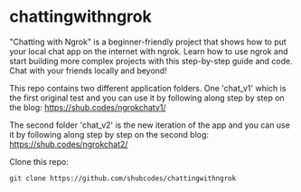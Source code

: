 # chattingwithngrok
"Chatting with Ngrok" is a beginner-friendly project that shows how to put your local chat app on the internet with ngrok. Learn how to use ngrok and start building more complex projects with this step-by-step guide and code. Chat with your friends locally and beyond!


This repo contains two different application folders. One 'chat_v1' which is the first original test and you can use it by following along step by step on the blog:
https://shub.codes/ngrokchatv1/

The second folder 'chat_v2' is the new iteration of the app and you can use it by following along step by step on the second blog:
https://shub.codes/ngrokchat2/

Clone this repo: 
```
git clone https://github.com/shubcodes/chattingwithngrok
```

